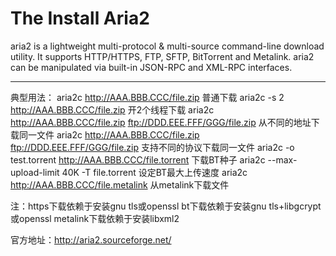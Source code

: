 # The Install Aria2

aria2 is a lightweight multi-protocol & multi-source command-line download utility. 
It supports HTTP/HTTPS, FTP, SFTP, BitTorrent and Metalink. 
aria2 can be manipulated via built-in JSON-RPC and XML-RPC interfaces.

--------------------------------------------------------------------------------------
典型用法：
aria2c http://AAA.BBB.CCC/file.zip   普通下载
aria2c -s 2 http://AAA.BBB.CCC/file.zip  开2个线程下载
aria2c http://AAA.BBB.CCC/file.zip ftp://DDD.EEE.FFF/GGG/file.zip  从不同的地址下载同一文件
aria2c http://AAA.BBB.CCC/file.zip ftp://DDD.EEE.FFF/GGG/file.zip  支持不同的协议下载同一文件
aria2c -o test.torrent http://AAA.BBB.CCC/file.torrent  下载BT种子
aria2c --max-upload-limit 40K -T file.torrent  设定BT最大上传速度
aria2c http://AAA.BBB.CCC/file.metalink   从metalink下载文件
 
注：https下载依赖于安装gnu tls或openssl
    bt下载依赖于安装gnu tls+libgcrypt或openssl
    metalink下载依赖于安装libxml2
 
官方地址：http://aria2.sourceforge.net/
